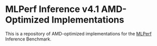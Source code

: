 # MLPerf Inference v4.1 AMD-Optimized Implementations
This is a repository of AMD-optimized implementations for the [MLPerf](https://mlcommons.org/en/) Inference Benchmark.
